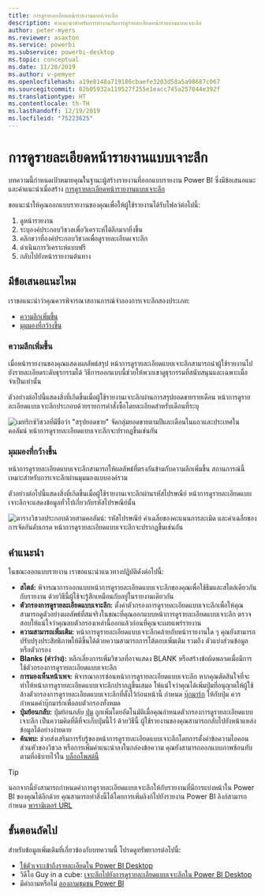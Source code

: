 ```yaml
---
title: การดูรายละเอียดหน้ารายงานแบบเจาะลึก
description: คำแนะนำสำหรับการทำงานกับการดูรายละเอียดหน้ารายงานแบบเจาะลึก
author: peter-myers
ms.reviewer: asaxton
ms.service: powerbi
ms.subservice: powerbi-desktop
ms.topic: conceptual
ms.date: 11/28/2019
ms.author: v-pemyer
ms.openlocfilehash: a19e8148a719186cbaefe3203d58a5a98687c067
ms.sourcegitcommit: 02b05932a119527f255e1eacc745a257044e392f
ms.translationtype: HT
ms.contentlocale: th-TH
ms.lasthandoff: 12/19/2019
ms.locfileid: "75223625"
---
```

# <a name="report-page-drillthrough"></a>การดูรายละเอียดหน้ารายงานแบบเจาะลึก

บทความนี้กำหนดเป้าหมายคุณในฐานะผู้สร้างรายงานที่ออกแบบรายงาน Power BI ซึ่งมีข้อเสนอแนะและคำแนะนำเมื่อสร้าง [การดูรายละเอียดหน้ารายงานแบบเจาะลึก](../desktop-drillthrough.md)

ขอแนะนำให้คุณออกแบบรายงานของคุณเพื่อให้ผู้ใช้รายงานได้รับโฟลว์ต่อไปนี้:

1. ดูหน้ารายงาน
2. ระบุองค์ประกอบวิชวลเพื่อวิเคราะห์ได้ลึกมากยิ่งขึ้น
3. คลิกขวาที่องค์ประกอบวิชวลเพื่อดูรายละเอียดเจาะลึก
4. ดำเนินการวิเคราะห์แบบฟรี
5. กลับไปยังหน้ารายงานต้นทาง

## <a name="suggestions"></a>มีข้อเสนอแนะไหม

เราขอแนะนำว่าคุณควรพิจารณาสถานการณ์จำลองการเจาะลึกสองประเภท:

- [ความลึกเพิ่มขึ้น](#additional-depth)
- [มุมมองที่กว้างขึ้น](#broader-perspective)

### <a name="additional-depth"></a>ความลึกเพิ่มขึ้น

เมื่อหน้ารายงานของคุณแสดงผลลัพธ์สรุป หน้าการดูรายละเอียดแบบเจาะลึกสามารถนำผู้ใช้รายงานไปยังรายละเอียดระดับธุรกรรมได้ วิธีการออกแบบนี้ช่วยให้พวกเขาดูธุรกรรมที่สนับสนุนและเฉพาะเมื่อจำเป็นเท่านั้น

ตัวอย่างต่อไปนี้แสดงสิ่งที่เกิดขึ้นเมื่อผู้ใช้รายงานเจาะลึกผ่านการสรุปยอดขายรายเดือน หน้าการดูรายละเอียดแบบเจาะลึกประกอบด้วยรายการคำสั่งซื้อโดยละเอียดสำหรับเดือนที่ระบุ

![เมทริกซ์วิชวลที่มีชื่อว่า "สรุปยอดขาย" จัดกลุ่มยอดขายตามปีและเดือนในแถวและประเทศในคอลัมน์ หน้าการดูรายละเอียดแบบเจาะลึกจะปรากฏขึ้นเช่นกัน](media/report-drillthrough/suggestion-drillthrough-add-depth.png)

### <a name="broader-perspective"></a>มุมมองที่กว้างขึ้น

หน้าการดูรายละเอียดแบบเจาะลึกสามารถให้ผลลัพธ์ที่ตรงกันข้ามกับความลึกเพิ่มขึ้น สถานการณ์นี้เหมาะสำหรับการเจาะลึกผ่านมุมมองแบบองค์รวม

ตัวอย่างต่อไปนี้แสดงสิ่งที่เกิดขึ้นเมื่อผู้ใช้รายงานเจาะลึกผ่านรหัสไปรษณีย์ หน้าการดูรายละเอียดแบบเจาะลึกจะแสดงข้อมูลทั่วไปเกี่ยวกับรหัสไปรษณีย์นั้น

![ตารางวิชวลประกอบด้วยสามคอลัมน์: รหัสไปรษณีย์ ค่าเฉลี่ยของคะแนนการละเมิด และค่าเฉลี่ยของการจัดอันดับเกรด หน้าการดูรายละเอียดแบบเจาะลึกจะปรากฏขึ้นเช่นกัน](media/report-drillthrough/suggestion-drillthrough-broader-perspective.png)

## <a name="recommendations"></a>คำแนะนำ

ในขณะออกแบบรายงาน เราขอแนะนำแนวทางปฏิบัติดังต่อไปนี้:

- **สไตล์:** พิจารณาการออกแบบหน้าการดูรายละเอียดแบบเจาะลึกของคุณเพื่อใช้ธีมและสไตล์เดียวกันกับรายงาน ด้วยวิธีนี้ผู้ใช้จะรู้สึกเหมือนกับอยู่ในรายงานเดียวกัน
- **ตัวกรองการดูรายละเอียดแบบเจาะลึก:** ตั้งค่าตัวกรองการดูรายละเอียดแบบเจาะลึกเพื่อให้คุณสามารถดูตัวอย่างผลลัพธ์ที่สมจริงในขณะที่คุณออกแบบหน้าการดูรายละเอียดแบบเจาะลึก ตรวจสอบให้แน่ใจว่าคุณลบตัวกรองเหล่านี้ออกแล้วก่อนที่คุณจะเผยแพร่รายงาน
- **ความสามารถเพิ่มเติม:** หน้าการดูรายละเอียดแบบเจาะลึกคล้ายกับหน้ารายงานใด ๆ คุณยังสามารถปรับปรุงประสิทธิภาพให้ดีขึ้นได้ด้วยความสามารถการโต้ตอบเพิ่มเติม รวมถึง ตัวแบ่งส่วนข้อมูลหรือตัวกรอง
- **Blanks (ค่าว่าง):** หลีกเลี่ยงการเพิ่มวิชวลที่อาจแสดง BLANK หรือสร้างข้อผิดพลาดเมื่อมีการใช้ตัวกรองการดูรายละเอียดแบบเจาะลึก
- **การมองเห็นหน้าเพจ:** พิจารณาการซ่อนหน้าการดูรายละเอียดแบบเจาะลึก หากคุณตัดสินใจที่จะทำให้หน้าการดูรายละเอียดแบบเจาะลึกปรากฏขึ้นเสมอ ให้แน่ใจว่าคุณได้เพิ่มปุ่มที่อนุญาตให้ผู้ใช้ล้างตัวกรองการดูรายละเอียดแบบเจาะลึกที่ตั้งไว้ก่อนหน้านี้ กำหนด [บุ๊กมาร์ก](../desktop-bookmarks.md) ให้กับปุ่ม ควรกำหนดค่าบุ๊กมาร์กเพื่อลบตัวกรองทั้งหมด
- **ปุ่มย้อนกลับ:** ปุ่มย้อนกลับ [ปุ่ม](../desktop-buttons.md) ถูกเพิ่มโดยอัตโนมัติเมื่อคุณกำหนดตัวกรองการดูรายละเอียดแบบเจาะลึก เป็นความคิดที่ดีที่จะเก็บปุ่มนี้ไว้ ด้วยวิธีนี้ ผู้ใช้รายงานของคุณสามารถกลับไปยังหน้าแหล่งข้อมูลได้อย่างง่ายดาย
- **ค้นพบ:** ช่วยส่งเสริมการรับรู้ของหน้าการดูรายละเอียดแบบเจาะลึกโดยการตั้งค่าข้อความไอคอนส่วนหัวของวิชวล หรือการเพิ่มคำแนะนำลงในกล่องข้อความ คุณยังสามารถออกแบบภาพซ้อนทับ ตามที่อธิบายไว้ใน [บล็อกโพสต์นี้](https://alluringbi.com/2019/10/23/overlays-for-true-self-serve-reporting/)

> [!TIP]
> นอกจากนี้ยังสามารถกำหนดค่าการดูรายละเอียดแบบเจาะลึกให้กับรายงานที่มีการแบ่งหน้าใน Power BI ของคุณได้อีกด้วย คุณสามารถทำสิ่งนี้ได้โดยการเพิ่มลิงก์ไปยังรายงาน Power BI ลิงก์สามารถกำหนด [พารามิเตอร์ URL](https://powerbi.microsoft.com/blog/url-parameters-for-paginated-reports-are-now-available/)

## <a name="next-steps"></a>ขั้นตอนถัดไป

สำหรับข้อมูลเพิ่มเติมที่เกี่ยวข้องกับบทความนี้ โปรดดูทรัพยากรต่อไปนี้:

- [ใช้ตัวเจาะเข้าถึงรายละเอียดใน Power BI Desktop](../desktop-drillthrough.md)
- วิดีโอ Guy in a cube: [เจาะลึกไปยังการดูรายละเอียดแบบเจาะลึกใน Power BI Desktop](https://www.youtube.com/watch?v=2x9lLHDbtDk)
- มีคำถามหรือไม่ [ลองถามชุมชน Power BI](https://community.powerbi.com/)
